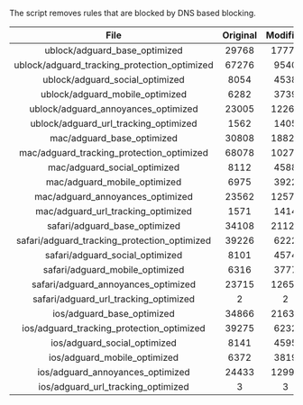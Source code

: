 The script removes rules that are blocked by DNS based blocking.


| File | Original | Modified |
|:----:|:-----:|:-----:|
| ublock/adguard_base_optimized | 29768 | 17776 |
| ublock/adguard_tracking_protection_optimized | 67276 | 9540 |
| ublock/adguard_social_optimized | 8054 | 4538 |
| ublock/adguard_mobile_optimized | 6282 | 3739 |
| ublock/adguard_annoyances_optimized | 23005 | 12268 |
| ublock/adguard_url_tracking_optimized | 1562 | 1405 |
| mac/adguard_base_optimized | 30808 | 18825 |
| mac/adguard_tracking_protection_optimized | 68078 | 10274 |
| mac/adguard_social_optimized | 8112 | 4588 |
| mac/adguard_mobile_optimized | 6975 | 3922 |
| mac/adguard_annoyances_optimized | 23562 | 12578 |
| mac/adguard_url_tracking_optimized | 1571 | 1414 |
| safari/adguard_base_optimized | 34108 | 21127 |
| safari/adguard_tracking_protection_optimized | 39226 | 6222 |
| safari/adguard_social_optimized | 8101 | 4574 |
| safari/adguard_mobile_optimized | 6316 | 3777 |
| safari/adguard_annoyances_optimized | 23715 | 12655 |
| safari/adguard_url_tracking_optimized | 2 | 2 |
| ios/adguard_base_optimized | 34866 | 21638 |
| ios/adguard_tracking_protection_optimized | 39275 | 6232 |
| ios/adguard_social_optimized | 8141 | 4595 |
| ios/adguard_mobile_optimized | 6372 | 3819 |
| ios/adguard_annoyances_optimized | 24433 | 12992 |
| ios/adguard_url_tracking_optimized | 3 | 3 |